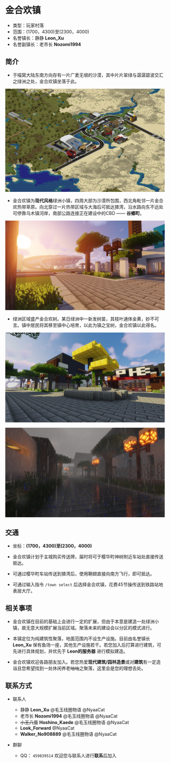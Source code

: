 # 金合欢镇

-   类型：玩家村落
-   范围：(1700，4300)至(2300，4000)
-   名誉镇长：静静 **Leon_Xu**
-   名誉副镇长：老市长 **Nozomi1994**

## 简介

-   于喵窝大陆东南方向存有一片广袤无垠的沙漠，其中片片翠绿与潺潺碧波交汇之绿洲之处，金合欢镇坐落于此。

![overview](../../assets/images/realms/theGoldenAcacia_1.png)

-   金合欢镇为**现代风格**绿洲小镇，四周大部为沙漠所包围，西北角毗邻一片金合欢热带草原。向北穿过一片热带区域与大海后可抵达猹湾，沿水路向东不远处可停靠乌木镇河岸，南部公路连接正在建设中的CBD —— **谷鄉町**。

![overview](../../assets/images/realms/theGoldenAcacia_2.png)

-   绿洲区域盛产金合欢树。某日绿洲中一新发树苗，其枝叶通体金黄，妙不可言。镇中居民将其移至镇中心培育，以此为镇之宝树，金合欢镇以此得名。

![overview](../../assets/images/realms/theGoldenAcacia_3.png)

![overview](../../assets/images/realms/theGoldenAcacia_4.png)

## 交通

-   坐标：**(1700，4300)至(2300，4000)**

-   金合欢镇计划于主城购买传送牌，届时将可于樱华町神树附近车站处直接传送抵达。

-   可通过樱华町车站传送到猹湾后，使用鞘翅直接向南方飞行，即可抵达。

-   可通过输入指令 `/town select` 后选择金合欢镇，花费45节操传送到铁路站地表层大厅。

## 相关事项

-   金合欢镇在目前的基础上会进行一定的扩展，但由于本意是建造一处绿洲小镇，故无意大规模扩展当前区域。聚落未来的建设会以分区的模式进行。

-   本镇定位为纯建筑性聚落，地面范围内不设生产设施。目前由名誉镇长 **Leon_Xu** 保有鱼场一座，其他生产设施若干。若您加入后打算进行建筑，可先进行具体规划，并优先于 **Leon的服务器** 进行模拟建造。

-   金合欢镇欢迎各路朋友加入。若您热爱**现代建筑/园林造景**或对**建筑**有一定造诣且您希望找到一处休闲养老~~咕咕~~之聚落，这里会是您的理想去处。

## 联系方式

-   联系人
    -   静静 **Leon_Xu** @毛玉线圈物语 @NyaaCat
    -   老市长 **Nozomi1994** @毛玉线圈物语 @NyaaCat
    -   ~~小王八蛋~~ **Hoshino_Kaede** @毛玉线圈物语 @NyaaCat
    -   **Look_Forward** @NyaaCat
    -   **Walker_No908889** @毛玉线圈物语 @NyaaCat

-   群聊
    -   QQ： `459839514` 欢迎您与联系人进行**联系**后加入
